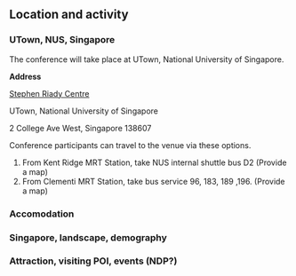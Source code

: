  

## Location and activity

### UTown, NUS, Singapore

The conference will take place at UTown, National University of Singapore.

**Address**

<u>Stephen Riady Centre</u>

UTown, National University of Singapore

2 College Ave West, Singapore 138607

Conference participants can travel to the venue via these options.

1. From Kent Ridge MRT Station, take NUS internal shuttle bus D2 (Provide a map)
2. From Clementi MRT Station, take bus service 96, 183, 189 ,196. (Provide a map)



### Accomodation




### Singapore, landscape, demography

### Attraction, visiting POI, events (NDP?)

